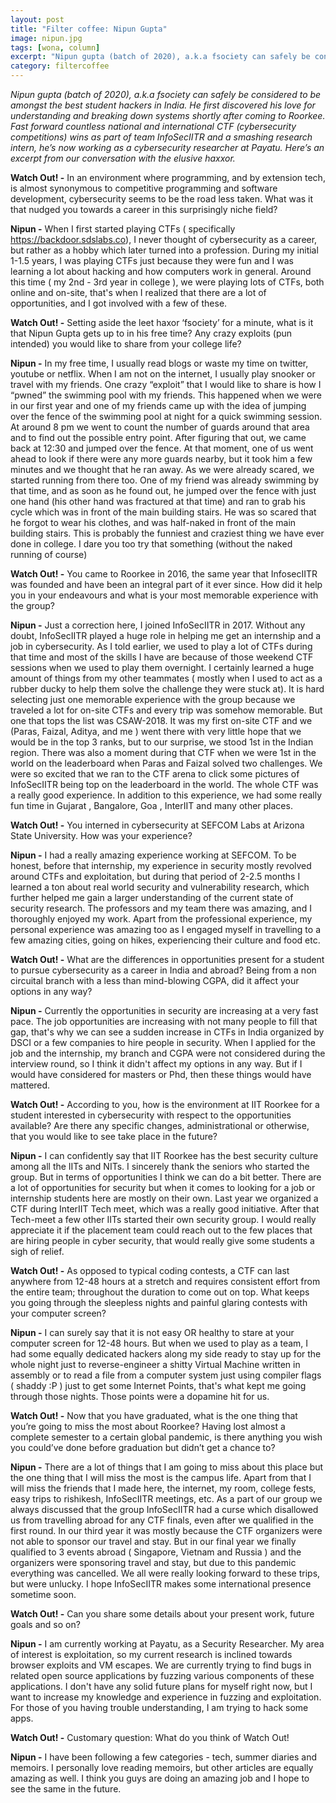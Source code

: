 ```yaml
---
layout: post
title: "Filter coffee: Nipun Gupta"
image: nipun.jpg
tags: [wona, column]
excerpt: "Nipun gupta (batch of 2020), a.k.a fsociety can safely be considered to be amongst the best student hackers in India. He first discovered his love for understanding and breaking down systems shortly after coming to Roorkee.."
category: filtercoffee
---
```


*Nipun gupta (batch of 2020), a.k.a fsociety can safely be considered to be amongst the best student hackers in India. He first discovered his love for understanding and breaking down systems shortly after coming to Roorkee. Fast forward countless national and international CTF (cybersecurity competitions) wins as part of team InfoSecIITR and a smashing research intern, he’s now working as a cybersecurity researcher at Payatu. Here’s an excerpt from our conversation with the elusive haxxor.*

**Watch Out! -**  In an environment where programming, and by extension tech, is almost synonymous to competitive programming and software development, cybersecurity seems to be the road less taken. What was it that nudged you towards a career in this surprisingly niche field?

**Nipun -** When I first started playing CTFs ( specifically https://backdoor.sdslabs.co), I never thought of cybersecurity as a career,  but rather as a hobby which later turned into a profession. During my initial 1-1.5 years, I was playing CTFs just because they were fun and I was learning a lot about hacking and how computers work in general. Around this time ( my 2nd - 3rd year in college ), we were playing lots of CTFs, both online and on-site, that's when I realized that there are a lot of opportunities, and I got involved with a few of these.

**Watch Out! -** Setting aside the leet haxor ‘fsociety’ for a minute, what is it that Nipun Gupta gets up to in his free time? Any crazy exploits (pun intended) you would like to share from your college life?

**Nipun -** In my free time, I usually read blogs or waste my time on twitter, youtube or netflix. When I am not on the internet, I usually play snooker or travel with my friends.
One crazy “exploit” that I would like to share is how I “pwned” the swimming pool with my friends. This happened when we were in our first year and one of my friends came up with the idea of jumping over the fence of the swimming pool at night for a quick swimming session. At around 8 pm we went to count the number of guards around that area and to find out the possible entry point. After figuring that out, we came back at 12:30 and jumped over the fence. At that moment, one of us went ahead to look if there were any more guards nearby, but it took him a few minutes and we thought that he ran away. As we were already scared, we started running from there too. One of my friend was already swimming by that time, and as soon as he found out, he jumped over the fence with just one hand (his other hand was fractured at that time) and ran to grab his cycle which was in front of the main building stairs. He was so scared that he forgot to wear his clothes, and was half-naked in front of the main building stairs. This is probably the funniest and craziest thing we have ever done in college. I dare you too try that something (without the naked running of course)

**Watch Out! -** You came to Roorkee in 2016, the same year that InfosecIITR was founded and have been an integral part of it ever since. How did it help you in your endeavours and what is your most memorable experience with the group?
  
**Nipun -** Just a correction here, I joined InfoSecIITR in 2017. Without any doubt, InfoSecIITR played a huge role in helping me get an internship and a job in cybersecurity. As I told earlier, we used to play a lot of CTFs during that time and most of the skills I have are because of those weekend CTF sessions when we used to play them overnight. I certainly learned a huge amount of things from my other teammates ( mostly when I used to act as a rubber ducky to help them solve the challenge they were stuck at). 
It is hard selecting just one memorable experience with the group because we traveled a lot for on-site CTFs and every trip was somehow memorable. But one that tops the list was CSAW-2018. It was my first on-site CTF and we (Paras, Faizal, Aditya, and me ) went there with very little hope that we would be in the top 3 ranks, but to our surprise, we stood 1st in the Indian region. There was also a moment during that CTF when we were 1st in the world on the leaderboard when Paras and Faizal solved two challenges. We were so excited that we ran to the CTF arena to click some pictures of InfoSecIITR being top on the leaderboard in the world. The whole CTF was a really good experience. 
In addition to this experience, we had some really fun time in Gujarat , Bangalore, Goa , InterIIT and many other places.


**Watch Out! -** You interned in cybersecurity at SEFCOM Labs at Arizona State University. How was your experience?

**Nipun -**  I had a really amazing experience working at SEFCOM. To be honest, before that internship, my experience in security mostly revolved around CTFs and exploitation, but during that period of 2-2.5 months I learned a ton about real world security and vulnerability research, which further helped me gain a larger understanding of the current state of security research. The professors and my team there was amazing, and I thoroughly enjoyed my work. Apart from the professional experience, my personal experience was amazing too as I engaged myself in travelling to a few amazing cities, going on hikes, experiencing their culture and food etc.


**Watch Out! -**  What are the differences in opportunities present for a student to pursue cybersecurity as a career in India and abroad? Being from a non circuital branch with a less than mind-blowing CGPA, did it affect your options in any way?

**Nipun -** Currently the opportunities in security are increasing at a very fast pace. The job opportunities are increasing with not many people to fill that gap, that's why we can see a sudden increase in CTFs in India organized by DSCI or a few companies to hire people in security. When I applied for the job and the internship, my branch and CGPA were not considered during the interview round, so I think it didn't affect my options in any way. But if I would have considered for masters or Phd, then these things would have mattered. 


**Watch Out! -** According to you, how is the environment at IIT Roorkee for a student interested in cybersecurity with respect to the opportunities available? Are there any specific changes, administrational or otherwise, that you would like to see take place in the future?

**Nipun -** I can confidently say that IIT Roorkee has the best security culture among all the IITs and NITs. I sincerely thank the seniors who started the group. But in terms of opportunities I think we can do a bit better. There are a lot of opportunities for security but when it comes to looking for a job or internship students here are mostly on their own. Last year we organized a CTF during InterIIT Tech meet, which was a really good initiative. After that Tech-meet a few other IITs started their own security group. I would really appreciate it if the placement team could reach out to the few places that are hiring people in cyber security, that would really give some students a sigh of relief.

**Watch Out! -** As opposed to typical coding contests, a CTF can last anywhere from 12-48 hours at a stretch and requires consistent effort from the entire team; throughout the duration to come out on top. What keeps you going through the sleepless nights and painful glaring contests with your computer screen?

**Nipun -** I can surely say that it is not easy OR healthy to stare at your computer screen for 12-48 hours. But when we used to play as a team, I had some equally dedicated hackers along my side ready to stay up for the whole night just to reverse-engineer a shitty Virtual Machine written in assembly or to read a file from a computer system just using compiler flags ( shaddy :P ) just to get some Internet Points, that's what kept me going through those nights. Those points were a dopamine hit for us. 


**Watch Out! -** Now that you have graduated, what is the one thing that you’re going to miss the most about Roorkee? Having lost almost a complete semester to a certain global pandemic, is there anything you wish you could’ve done before graduation but didn’t get a chance to?

     
**Nipun -** There are a lot of things that I am going to miss about this place but the one thing that I will miss the most is the campus life. Apart from that I will miss the friends that I made here, the internet, my room, college fests, easy trips to rishikesh, InfoSecIITR meetings, etc.
As a part of our group we always discussed that the group InfoSecIITR had a curse which disallowed us from travelling abroad for any CTF finals, even after we qualified in the first round. In our third year it was mostly because the CTF organizers were not able to sponsor our travel and stay. But in our final year we finally qualified to 3 events abroad ( Singapore, Vietnam and Russia ) and the organizers were sponsoring travel and stay, but due to this pandemic everything was cancelled. We all were really looking forward to these trips, but were unlucky. I hope InfoSecIITR makes some international presence sometime soon. 


**Watch Out! -** Can you share some details about your present work, future goals and so on?


**Nipun -** I am currently working at Payatu, as a Security Researcher. My area of interest is exploitation, so my current research is inclined towards browser exploits and VM escapes. We are currently trying to find bugs in related open source applications by fuzzing various components of these applications. I don't have any solid future plans for myself right now, but I want to increase my knowledge and experience in fuzzing and exploitation. For those of you having trouble understanding, I am trying to hack some apps.


**Watch Out! -** Customary question: What do you think of Watch Out!

**Nipun -** I have been following a few categories - tech, summer diaries and memoirs. I personally love reading memoirs, but other articles are equally amazing as well. I think you guys are doing an amazing job and I hope to see the same in the future. 
